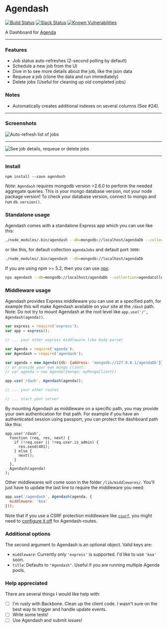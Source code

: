 # Agendash
[![Build Status](https://travis-ci.org/agenda/agendash.svg)](https://travis-ci.org/agenda/agendash)
<a href="https://slackin-ekwifvcwbr.now.sh/"><img src="https://slackin-ekwifvcwbr.now.sh/badge.svg" alt="Slack Status"></a>
[![Known Vulnerabilities](https://snyk.io/test/github/agenda/agendash/badge.svg?targetFile=package.json)](https://snyk.io/test/github/agenda/agendash?targetFile=package.json)

A Dashboard for [Agenda](https://github.com/rschmukler/agenda)

---

### Features

- Job status auto-refreshes (2-second polling by default)
- Schedule a new job from the UI
- Dive in to see more details about the job, like the json data
- Requeue a job (clone the data and run immediately)
- Delete jobs (Useful for cleaning up old completed jobs)

### Notes

 - Automatically creates additional indexes on several columns (See #24).

---

### Screenshots

![Auto-refresh list of jobs](all-jobs.png)

---

![See job details, requeue or delete jobs](job-details.png)

---

### Install

```
npm install --save agendash
```

*Note*: `Agendash` requires mongodb version >2.6.0 to perform the needed aggregate queries. This is your mongo database version, not your node package version! To check your database version, connect to mongo and run `db.version()`.

### Standalone usage

Agendash comes with a standalone Express app which you can use like this:

```bash
./node_modules/.bin/agendash --db=mongodb://localhost/agendaDb --collection=agendaCollection --port=3001
```

or like this, for default collection `agendaJobs` and default port `3000`:

```bash
./node_modules/.bin/agendash --db=mongodb://localhost/agendaDb
```

If you are using npm >= 5.2, then you can use [npx](https://medium.com/@maybekatz/introducing-npx-an-npm-package-runner-55f7d4bd282b):

```bash
npx agendash --db=mongodb://localhost/agendaDb --collection=agendaCollection --port=3001
```

### Middleware usage

Agendash provides Express middleware you can use at a specified path, for example this will
make Agendash available on your site at the `/dash` path. Note: Do not try to mount Agendash
at the root level like `app.use('/', Agendash(agenda))`.

```js
var express = require('express');
var app = express();

// ... your other express middleware like body-parser

var Agenda = require('agenda');
var Agendash = require('agendash');

var agenda = new Agenda({db: {address: 'mongodb://127.0.0.1/agendaDb'}});
// or provide your own mongo client:
// var agenda = new Agenda({mongo: myMongoClient})

app.use('/dash', Agendash(agenda));

// ... your other routes

// ... start your server
```

By mounting Agendash as middleware on a specific path, you may provide your
own authentication for that path. For example if you have an authenticated
session using passport, you can protect the dashboard path like this:

```
app.use('/dash',
  function (req, res, next) {
    if (!req.user || !req.user.is_admin) {
      res.send(401);
    } else {
      next();
    }
  },
  Agendash(agenda)
);
```

Other middlewares will come soon in the folder `/lib/middlewares/`.
You'll just have to update the last line to require the middleware you need: 

```js
app.use('/agendash', Agendash(agenda, {
  middleware: 'koa'
}));
```

Note that if you use a CSRF protection middleware like [`csurf`](https://www.npmjs.com/package/csurf), you might need to [configure it off](https://github.com/agenda/agendash/issues/23#issuecomment-270917949) for Agendash-routes.

### Additional options

The second argument to Agendash is an optional object. Valid keys are:

- `middleware`: Currently only `'express'` is supported. I'd like to use `'koa'` soon.
- `title`: Defaults to `"Agendash"`. Useful if you are running multiple Agenda pools.

### Help appreciated

There are several things I would like help with:

-  [ ] I'm rusty with Backbone. Clean up the client code. I wasn't sure on the best way to trigger and handle update events.
-  [ ] Write some tests!
-  [ ] Use Agendash and submit issues!
